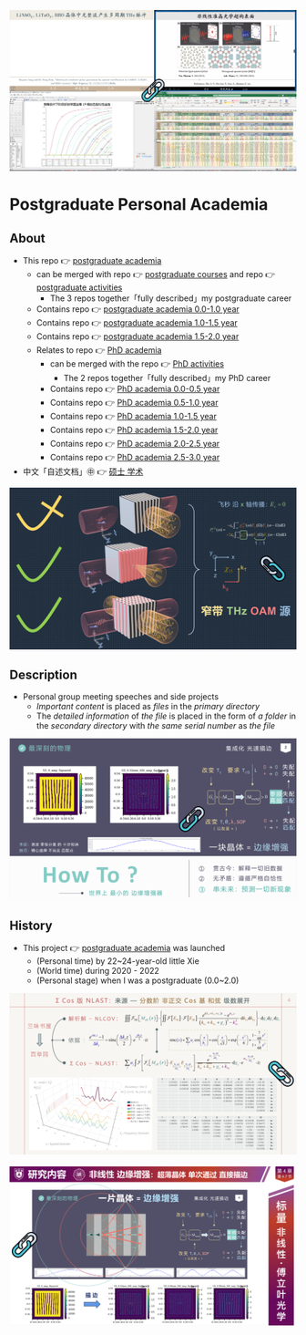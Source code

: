 [![Multicycle terahertz pulse generation by optical rectification in LiNbO3.pdf](https://github.com/ChenZhu-Xie/postgraduate_academia/raw/main/img/psc.png)](https://github.com/ChenZhu-Xie/postgraduate_academia/blob/main/2__Side_Projects/1.1__Presentation_in「Principle_of_Optics」Class__0.5_year_-_2020.10.21.pdf "Multicycle terahertz pulse generation by optical rectification in LiNbO3.pdf")

# Postgraduate Personal Academia

## About
* This repo 👉 [postgraduate academia](https://github.com/ChenZhu-Xie/postgraduate_academia)
    * can be merged with repo 👉 [postgraduate courses](https://github.com/ChenZhu-Xie/postgraduate_courses) and repo 👉 [postgraduate activities](https://github.com/ChenZhu-Xie/postgraduate_activities)
        * The 3 repos together「fully described」my postgraduate career
    * Contains repo 👉 [postgraduate academia 0.0-1.0 year](https://github.com/ChenZhu-Xie/postgraduate_academia__0.0-1.0_year)
    * Contains repo 👉 [postgraduate academia 1.0-1.5 year](https://github.com/ChenZhu-Xie/postgraduate_academia__1.0-1.5_year)
    * Contains repo 👉 [postgraduate academia 1.5-2.0 year](https://github.com/ChenZhu-Xie/postgraduate_academia__1.5-2.0_year)
    * Relates to repo 👉 [PhD academia](https://github.com/ChenZhu-Xie/PhD_academia)
        * can be merged with the repo 👉 [PhD activities](https://github.com/ChenZhu-Xie/PhD_activities)
            * The 2 repos together「fully described」my PhD career
        * Contains repo 👉 [PhD academia 0.0-0.5 year](https://github.com/ChenZhu-Xie/PhD_academia)
        * Contains repo 👉 [PhD academia 0.5-1.0 year](https://github.com/ChenZhu-Xie/PhD_academia__0.5-1.0_year)
        * Contains repo 👉 [PhD academia 1.0-1.5 year](https://github.com/ChenZhu-Xie/PhD_academia__1.0-1.5_year)
        * Contains repo 👉 [PhD academia 1.5-2.0 year](https://github.com/ChenZhu-Xie/PhD_academia__1.5-2.0_year)
        * Contains repo 👉 [PhD academia 2.0-2.5 year](https://github.com/ChenZhu-Xie/PhD_academia__2.0-2.5_year)
        * Contains repo 👉 [PhD academia 2.5-3.0 year](https://github.com/ChenZhu-Xie/PhD_academia__2.5-3.0_year)
* 中文「自述文档」㊥ 👉 [硕士 学术](https://gitee.com/ChenZhu-Xie/postgraduate_academia)

[![Multi-cycle THz OAM Source via Optical Rectification.pdf](https://github.com/ChenZhu-Xie/postgraduate_academia/raw/main/img/3.1__@page_122__1.5_year_-_2021.10.20.png)](https://github.com/ChenZhu-Xie/postgraduate_academia/blob/main/1__Group_Meeting/3.1__Multi-cycle_THz_OAM_Source_via_Optical_Rectification_←_Blender+RoamEdit__1.5_year_-_2021.10.20.pdf "Multi-cycle THz OAM Source via Optical Rectification.pdf")

## Description
* Personal group meeting speeches and side projects
    * *Important content* is placed as *files* in the *primary directory*
    * The *detailed information* of *the file* is placed in the form of *a folder* in the *secondary directory* with *the same serial number* as *the file*

[![NLAST v1.0.pdf](https://github.com/ChenZhu-Xie/postgraduate_academia/raw/main/img/4.1__@page_49__2.0_year_-_2022.3.4.png)](https://github.com/ChenZhu-Xie/postgraduate_academia/blob/main/1__Group_Meeting/4.1__NLAST_v1.0_←_Python+BookxNote_Pro__2.0_year_-_2022.3.4.pdf "NLAST v1.0.pdf")

<!-- ## Inplementation
1. Enter homepage from "Homepage (My Mini Website Portal). lnk".  
2. Explore freely :point_right: until you decrypt the password :point_right: and unlock the hidden webpages.
    * Solve the riddle! Or you'll be stuck here: in the middle of nowhere forever!
3. PS: Due to its age (2014_05), page music may not be playable,  
    * and the background image size cannot adapt to the browser window size. -->

## History
* This project 👉 [postgraduate academia](https://github.com/ChenZhu-Xie/postgraduate_academia) was launched
    * (Personal time) by 22~24-year-old little Xie
    * (World time) during 2020 - 2022
    * (Personal stage) when I was a postgraduate (0.0~2.0)

<!-- TEST 666 -->

[![Scalar NLAST.pdf](https://github.com/ChenZhu-Xie/postgraduate_academia/raw/main/img/4.2__@page_57__2.0_year_-_2022.6.9.png)](https://github.com/ChenZhu-Xie/postgraduate_academia/blob/main/1__Group_Meeting/4.2__NLAST_scalar_←_Python+BookxNote_Pro__2.0_year_-_2022.6.9.pdf "Scalar NLAST.pdf")

[![NLAST v1.0.pdf](https://github.com/ChenZhu-Xie/postgraduate_academia/raw/main/img/7.1__@page_51_←_Python__3.5_year_-_2023.12.28.png)](https://github.com/ChenZhu-Xie/postgraduate_academia/blob/main/1__Group_Meeting/4.1__NLAST_v1.0_←_Python+BookxNote_Pro__2.0_year_-_2022.3.4.pdf "NLAST v1.0.pdf")

<!-- test -->

<!-- ## Software Architecture
Software architecture description

## Installation

1.  xxxx
2.  xxxx
3.  xxxx

## Instructions

1.  xxxx
2.  xxxx
3.  xxxx

## Contribution

1.  Fork the repository
2.  Create Feat_xxx branch
3.  Commit your code
4.  Create Pull Request


## Gitee Feature

1.  You can use Readme\_XXX.md to support different languages, such as Readme\_en.md, Readme\_zh.md
2.  Gitee blog [blog.gitee.com](https://blog.gitee.com)
3.  Explore open source project [https://gitee.com/explore](https://gitee.com/explore)
4.  The most valuable open source project [GVP](https://gitee.com/gvp)
5.  The manual of Gitee [https://gitee.com/help](https://gitee.com/help)
6.  The most popular members  [https://gitee.com/gitee-stars/](https://gitee.com/gitee-stars/) -->
